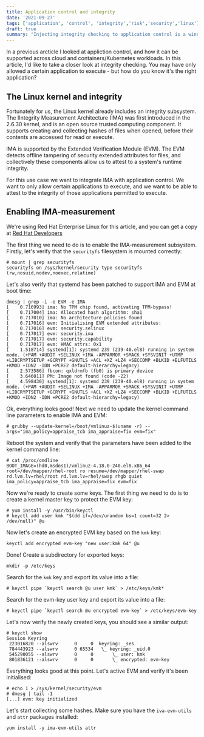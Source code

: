 ```yaml
---
title: Application control and integrity
date: '2021-09-27'
tags: ['application', 'control', 'integrity','risk','security','linux']
draft: true
summary: "Injecting integrity checking to application control is a winning security combination. This article explores the Linux kernel's Integrity Measurement Architecture (IMA), and integration with application control."
---
```

In a previous arcticle I looked at appliction control, and how it can be supported across cloud and containers/Kubernetes workloads. In this article, I'd like to take a closer look at integrity checking. You may have only allowed a certain application to execute - but how do you know it's the right application?

## The Linux kernel and integrity

Fortunately for us, the Linux kernel already includes an integrity subsystem. The IIntegrity Measurement Architecture (IMA) was first introduced in the 2.6.30 kernel, and is an open source trusted computing component. It supports creating and collecting hashes of files when opened, before their contents are accessed for read or execute.

IMA is supported by the Extended Verification Module (EVM). The EVM detects offline tampering of security extended attributes for files, and collectively these components allow us to attest to a system's runtime integrity.

For this use case we want to integrate IMA with application control. We want to only allow certain applications to execute, and we want to be able to attest to the integrity of those applications permitted to execute.

## Enabling IMA-measurement

We're using Red Hat Enterprise Linux for this article, and you can get a copy at [Red Hat Developers](https://developers.redhat.com)

The first thing we need to do is to enable the IMA-measurement subsystem. Firstly, let's verify that the `securityfs` filesystem is mounted correctly:
```
# mount | grep securityfs
securityfs on /sys/kernel/security type securityfs (rw,nosuid,nodev,noexec,relatime)
```
Let's also verify that systemd has been patched to support IMA and EVM at boot time:
```
dmesg | grep -i -e EVM -e IMA
[    0.716993] ima: No TPM chip found, activating TPM-bypass!
[    0.717004] ima: Allocated hash algorithm: sha1
[    0.717010] ima: No architecture policies found
[    0.717016] evm: Initialising EVM extended attributes:
[    0.717016] evm: security.selinux
[    0.717017] evm: security.ima
[    0.717017] evm: security.capability
[    0.717017] evm: HMAC attrs: 0x1
[    1.518714] systemd[1]: systemd 239 (239-40.el8) running in system mode. (+PAM +AUDIT +SELINUX +IMA -APPARMOR +SMACK +SYSVINIT +UTMP +LIBCRYPTSETUP +GCRYPT +GNUTLS +ACL +XZ +LZ4 +SECCOMP +BLKID +ELFUTILS +KMOD +IDN2 -IDN +PCRE2 default-hierarchy=legacy)
[    2.573586] fbcon: qxldrmfb (fb0) is primary device
[    3.646011] PM: Image not found (code -22)
[    4.598430] systemd[1]: systemd 239 (239-40.el8) running in system mode. (+PAM +AUDIT +SELINUX +IMA -APPARMOR +SMACK +SYSVINIT +UTMP +LIBCRYPTSETUP +GCRYPT +GNUTLS +ACL +XZ +LZ4 +SECCOMP +BLKID +ELFUTILS +KMOD +IDN2 -IDN +PCRE2 default-hierarchy=legacy)
```
Ok, everything looks good! Next we need to update the kernel command line parameters to enable IMA and EVM:
```
# grubby --update-kernel=/boot/vmlinuz-$(uname -r) --args="ima_policy=appraise_tcb ima_appraise=fix evm=fix"
```
Reboot the system and verify that the parameters have been added to the kernel command line:
```
# cat /proc/cmdline
BOOT_IMAGE=(hd0,msdos1)/vmlinuz-4.18.0-240.el8.x86_64 root=/dev/mapper/rhel-root ro resume=/dev/mapper/rhel-swap rd.lvm.lv=rhel/root rd.lvm.lv=rhel/swap rhgb quiet ima_policy=appraise_tcb ima_appraise=fix evm=fix
```
Now we're ready to create some keys. The first thing we need to do is to create a kernel master key to protect the EVM key:
```
# yum install -y /usr/bin/keyctl
# keyctl add user kmk "$(dd if=/dev/urandom bs=1 count=32 2> /dev/null)" @u
```
Now let's create an encrypted EVM key based on the `kmk` key:
```
keyctl add encrypted evm-key "new user:kmk 64" @u
```
Done! Create a subdirectory for exported keys:
```
mkdir -p /etc/keys
```
Search for the `kmk` key and export its value into a file:
```
# keyctl pipe `keyctl search @u user kmk` > /etc/keys/kmk*
```
Search for the evm-key user key and export its value into a file:
```
# keyctl pipe `keyctl search @u encrypted evm-key` > /etc/keys/evm-key
```
Let's now verify the newly created keys, you should see a similar output:
```
# keyctl show
Session Keyring
 223016820 --alswrv      0     0  keyring: _ses
 784443923 --alswrv      0 65534   \_ keyring: _uid.0
 545290055 --alswrv      0     0       \_ user: kmk
 801836121 --alswrv      0     0       \_ encrypted: evm-key
```
Everything looks good at this point. Let's active EVM and verify it's been initialised:
```
# echo 1 > /sys/kernel/security/evm
# dmesg | tail -1
[...] evm: key initialized
```
Let's start collecting some hashes. Make sure you have the `iva-evm-utils` and `attr` packages installed:
```
yum install -y ima-evm-utils attr
```
